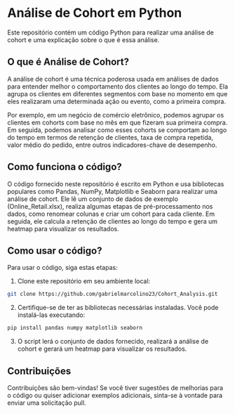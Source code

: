 # Análise de Cohort em Python

Este repositório contém um código Python para realizar uma análise de cohort e uma explicação sobre o que é essa análise.

## O que é Análise de Cohort?

A análise de cohort é uma técnica poderosa usada em análises de dados para entender melhor o comportamento dos clientes ao longo do tempo. Ela agrupa os clientes em diferentes segmentos com base no momento em que eles realizaram uma determinada ação ou evento, como a primeira compra.

Por exemplo, em um negócio de comércio eletrônico, podemos agrupar os clientes em cohorts com base no mês em que fizeram sua primeira compra. Em seguida, podemos analisar como esses cohorts se comportam ao longo do tempo em termos de retenção de clientes, taxa de compra repetida, valor médio do pedido, entre outros indicadores-chave de desempenho.

## Como funciona o código?

O código fornecido neste repositório é escrito em Python e usa bibliotecas populares como Pandas, NumPy, Matplotlib e Seaborn para realizar uma análise de cohort. Ele lê um conjunto de dados de exemplo (Online_Retail.xlsx), realiza algumas etapas de pré-processamento nos dados, como renomear colunas e criar um cohort para cada cliente. Em seguida, ele calcula a retenção de clientes ao longo do tempo e gera um heatmap para visualizar os resultados.

## Como usar o código?

Para usar o código, siga estas etapas:

1. Clone este repositório em seu ambiente local:

```bash
git clone https://github.com/gabrielmarcolino23/Cohort_Analysis.git
```

2. Certifique-se de ter as bibliotecas necessárias instaladas. Você pode instalá-las executando:

```bash
pip install pandas numpy matplotlib seaborn
```

3. O script lerá o conjunto de dados fornecido, realizará a análise de cohort e gerará um heatmap para visualizar os resultados.

## Contribuições

Contribuições são bem-vindas! Se você tiver sugestões de melhorias para o código ou quiser adicionar exemplos adicionais, sinta-se à vontade para enviar uma solicitação pull.
